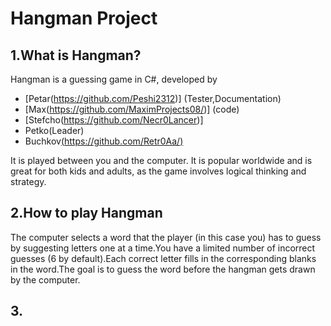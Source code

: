 # Hangman Project
## 1.What is Hangman?
Hangman is a guessing game in C#, developed by 
* [Petar(https://github.com/Peshi2312)] (Tester,Documentation)
* [Max(https://github.com/MaximProjects08/)] (code)
* [Stefcho(https://github.com/Necr0Lancer)]
* Petko(Leader)
* Buchkov[(https://github.com/Retr0Aa/)](Code) 

It is played between you and the computer. It is popular worldwide and is great for both kids and adults, as the game involves logical thinking and strategy.
## 2.How to play Hangman
The computer selects a word that the player (in this case you) has to guess by suggesting letters one at a time.You have a limited number of incorrect guesses (6 by default).Each correct letter fills in the corresponding blanks in the word.The goal is to guess the word before the hangman gets drawn by the computer.
## 3.


